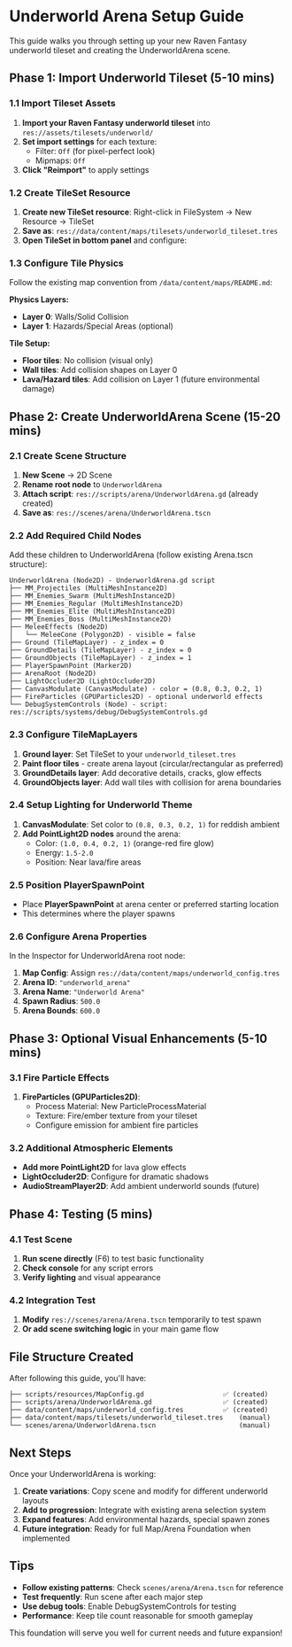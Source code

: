 # Underworld Arena Setup Guide

This guide walks you through setting up your new Raven Fantasy underworld tileset and creating the UnderworldArena scene.

## Phase 1: Import Underworld Tileset (5-10 mins)

### 1.1 Import Tileset Assets
1. **Import your Raven Fantasy underworld tileset** into `res://assets/tilesets/underworld/`
2. **Set import settings** for each texture:
   - Filter: `Off` (for pixel-perfect look)
   - Mipmaps: `Off` 
3. **Click "Reimport"** to apply settings

### 1.2 Create TileSet Resource
1. **Create new TileSet resource**: Right-click in FileSystem → New Resource → TileSet
2. **Save as**: `res://data/content/maps/tilesets/underworld_tileset.tres`
3. **Open TileSet in bottom panel** and configure:

### 1.3 Configure Tile Physics
Follow the existing map convention from `/data/content/maps/README.md`:

**Physics Layers:**
- **Layer 0**: Walls/Solid Collision
- **Layer 1**: Hazards/Special Areas (optional)

**Tile Setup:**
- **Floor tiles**: No collision (visual only)
- **Wall tiles**: Add collision shapes on Layer 0
- **Lava/Hazard tiles**: Add collision on Layer 1 (future environmental damage)

## Phase 2: Create UnderworldArena Scene (15-20 mins)

### 2.1 Create Scene Structure
1. **New Scene** → 2D Scene
2. **Rename root node** to `UnderworldArena`
3. **Attach script**: `res://scripts/arena/UnderworldArena.gd` (already created)
4. **Save as**: `res://scenes/arena/UnderworldArena.tscn`

### 2.2 Add Required Child Nodes
Add these children to UnderworldArena (follow existing Arena.tscn structure):

```
UnderworldArena (Node2D) - UnderworldArena.gd script
├── MM_Projectiles (MultiMeshInstance2D)
├── MM_Enemies_Swarm (MultiMeshInstance2D) 
├── MM_Enemies_Regular (MultiMeshInstance2D)
├── MM_Enemies_Elite (MultiMeshInstance2D)
├── MM_Enemies_Boss (MultiMeshInstance2D)
├── MeleeEffects (Node2D)
│   └── MeleeCone (Polygon2D) - visible = false
├── Ground (TileMapLayer) - z_index = 0
├── GroundDetails (TileMapLayer) - z_index = 0  
├── GroundObjects (TileMapLayer) - z_index = 1
├── PlayerSpawnPoint (Marker2D)
├── ArenaRoot (Node2D)
├── LightOccluder2D (LightOccluder2D)
├── CanvasModulate (CanvasModulate) - color = (0.8, 0.3, 0.2, 1)
├── FireParticles (GPUParticles2D) - optional underworld effects
└── DebugSystemControls (Node) - script: res://scripts/systems/debug/DebugSystemControls.gd
```

### 2.3 Configure TileMapLayers
1. **Ground layer**: Set TileSet to your `underworld_tileset.tres`
2. **Paint floor tiles** - create arena layout (circular/rectangular as preferred)
3. **GroundDetails layer**: Add decorative details, cracks, glow effects
4. **GroundObjects layer**: Add wall tiles with collision for arena boundaries

### 2.4 Setup Lighting for Underworld Theme
1. **CanvasModulate**: Set color to `(0.8, 0.3, 0.2, 1)` for reddish ambient
2. **Add PointLight2D nodes** around the arena:
   - Color: `(1.0, 0.4, 0.2, 1)` (orange-red fire glow)
   - Energy: `1.5-2.0`
   - Position: Near lava/fire areas

### 2.5 Position PlayerSpawnPoint
- Place **PlayerSpawnPoint** at arena center or preferred starting location
- This determines where the player spawns

### 2.6 Configure Arena Properties
In the Inspector for UnderworldArena root node:
1. **Map Config**: Assign `res://data/content/maps/underworld_config.tres`
2. **Arena ID**: `"underworld_arena"`
3. **Arena Name**: `"Underworld Arena"`
4. **Spawn Radius**: `500.0`
5. **Arena Bounds**: `600.0`

## Phase 3: Optional Visual Enhancements (5-10 mins)

### 3.1 Fire Particle Effects
1. **FireParticles (GPUParticles2D)**:
   - Process Material: New ParticleProcessMaterial
   - Texture: Fire/ember texture from your tileset
   - Configure emission for ambient fire particles

### 3.2 Additional Atmospheric Elements
- **Add more PointLight2D** for lava glow effects
- **LightOccluder2D**: Configure for dramatic shadows
- **AudioStreamPlayer2D**: Add ambient underworld sounds (future)

## Phase 4: Testing (5 mins)

### 4.1 Test Scene
1. **Run scene directly** (F6) to test basic functionality
2. **Check console** for any script errors
3. **Verify lighting** and visual appearance

### 4.2 Integration Test
1. **Modify** `res://scenes/arena/Arena.tscn` temporarily to test spawn
2. **Or add scene switching logic** in your main game flow

## File Structure Created

After following this guide, you'll have:

```
├── scripts/resources/MapConfig.gd                    ✅ (created)
├── scripts/arena/UnderworldArena.gd                  ✅ (created)  
├── data/content/maps/underworld_config.tres          ✅ (created)
├── data/content/maps/tilesets/underworld_tileset.tres    (manual)
└── scenes/arena/UnderworldArena.tscn                     (manual)
```

## Next Steps

Once your UnderworldArena is working:

1. **Create variations**: Copy scene and modify for different underworld layouts
2. **Add to progression**: Integrate with existing arena selection system
3. **Expand features**: Add environmental hazards, special spawn zones
4. **Future integration**: Ready for full Map/Arena Foundation when implemented

## Tips

- **Follow existing patterns**: Check `scenes/arena/Arena.tscn` for reference
- **Test frequently**: Run scene after each major step
- **Use debug tools**: Enable DebugSystemControls for testing
- **Performance**: Keep tile count reasonable for smooth gameplay

This foundation will serve you well for current needs and future expansion!